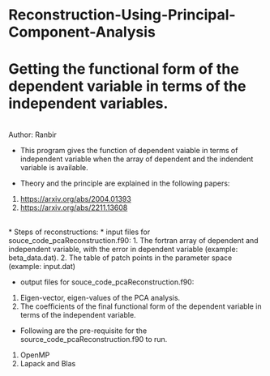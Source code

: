 # Reconstruction-Using-Principal-Component-Analysis
# Getting the functional form of the dependent variable in terms of the independent variables. 
<br>
Author: Ranbir

* This program gives the function of dependent vaiable in terms of independent variable when the array of  dependent and the indendent variable is available. 

* Theory and the principle are explained in the following papers:
1. https://arxiv.org/abs/2004.01393
2. https://arxiv.org/abs/2211.13608
<br>
* Steps of reconstructions:
* input files for souce_code_pcaReconstruction.f90:
1. The fortran array of dependent and independent variable, with the error in dependent variable (example: beta_data.dat). 
2. The table of patch points in the parameter space (example: input.dat)
   
<be>

* output files for souce_code_pcaReconstruction.f90:
1. Eigen-vector, eigen-values of the PCA analysis. 
2. The coefficients of the final functional form of the dependent variable in terms of the independent variable.

<be>

* Following are the pre-requisite for the source_code_pcaReconstruction.f90 to run.
1. OpenMP
2. Lapack and Blas




